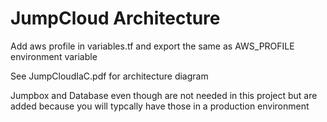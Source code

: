 # JumpCloud Architecture

Add aws profile in variables.tf and export the same as AWS_PROFILE environment variable

See JumpCloudIaC.pdf for architecture diagram

Jumpbox and Database even though are not needed in this project but are added because you will typcally have those in a production environment
